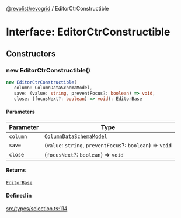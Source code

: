 [@revolist/revogrid](README.md) / EditorCtrConstructible

# Interface: EditorCtrConstructible

## Constructors

### new EditorCtrConstructible()

```ts
new EditorCtrConstructible(
   column: ColumnDataSchemaModel, 
   save: (value: string, preventFocus?: boolean) => void, 
   close: (focusNext?: boolean) => void): EditorBase
```

#### Parameters

| Parameter | Type |
| ------ | ------ |
| `column` | [`ColumnDataSchemaModel`](TypeAlias.ColumnDataSchemaModel.md) |
| `save` | (`value`: `string`, `preventFocus`?: `boolean`) => `void` |
| `close` | (`focusNext`?: `boolean`) => `void` |

#### Returns

[`EditorBase`](Interface.EditorBase.md)

#### Defined in

[src/types/selection.ts:114](https://github.com/revolist/revogrid/blob/38c381e080d7e0c5d988f8833cd99eec7cce206d/src/types/selection.ts#L114)
